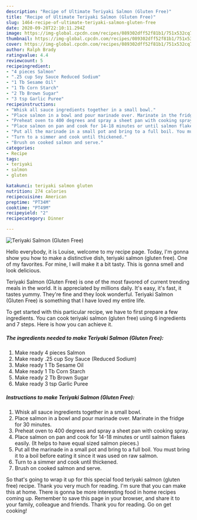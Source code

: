 ```yaml
---
description: "Recipe of Ultimate Teriyaki Salmon (Gluten Free)"
title: "Recipe of Ultimate Teriyaki Salmon (Gluten Free)"
slug: 1464-recipe-of-ultimate-teriyaki-salmon-gluten-free
date: 2020-09-28T22:10:11.294Z
image: https://img-global.cpcdn.com/recipes/089302dff52f81b1/751x532cq70/teriyaki-salmon-gluten-free-recipe-main-photo.jpg
thumbnail: https://img-global.cpcdn.com/recipes/089302dff52f81b1/751x532cq70/teriyaki-salmon-gluten-free-recipe-main-photo.jpg
cover: https://img-global.cpcdn.com/recipes/089302dff52f81b1/751x532cq70/teriyaki-salmon-gluten-free-recipe-main-photo.jpg
author: Ralph Brady
ratingvalue: 4.4
reviewcount: 5
recipeingredient:
- "4 pieces Salmon"
- ".25 cup Soy Sauce Reduced Sodium"
- "1 Tb Sesame Oil"
- "1 Tb Corn Starch"
- "2 Tb Brown Sugar"
- "3 tsp Garlic Puree"
recipeinstructions:
- "Whisk all sauce ingredients together in a small bowl."
- "Place salmon in a bowl and pour marinade over. Marinate in the fridge for 30 minutes."
- "Preheat oven to 400 degrees and spray a sheet pan with cooking spray."
- "Place salmon on pan and cook for 14-18 minutes or until salmon flakes easily. (It helps to have equal sized salmon pieces.)"
- "Put all the marinade in a small pot and bring to a full boil. You must bring it to a boil before eating it since it was used on raw salmon."
- "Turn to a simmer and cook until thickened."
- "Brush on cooked salmon and serve."
categories:
- Recipe
tags:
- teriyaki
- salmon
- gluten

katakunci: teriyaki salmon gluten 
nutrition: 274 calories
recipecuisine: American
preptime: "PT34M"
cooktime: "PT49M"
recipeyield: "2"
recipecategory: Dinner

---
```



![Teriyaki Salmon (Gluten Free)](https://img-global.cpcdn.com/recipes/089302dff52f81b1/751x532cq70/teriyaki-salmon-gluten-free-recipe-main-photo.jpg)

Hello everybody, it is Louise, welcome to my recipe page. Today, I'm gonna show you how to make a distinctive dish, teriyaki salmon (gluten free). One of my favorites. For mine, I will make it a bit tasty. This is gonna smell and look delicious.



Teriyaki Salmon (Gluten Free) is one of the most favored of current trending meals in the world. It is appreciated by millions daily. It's easy, it's fast, it tastes yummy. They're fine and they look wonderful. Teriyaki Salmon (Gluten Free) is something that I have loved my entire life.


To get started with this particular recipe, we have to first prepare a few ingredients. You can cook teriyaki salmon (gluten free) using 6 ingredients and 7 steps. Here is how you can achieve it.

<!--inarticleads1-->

##### The ingredients needed to make Teriyaki Salmon (Gluten Free):

1. Make ready 4 pieces Salmon
1. Make ready .25 cup Soy Sauce (Reduced Sodium)
1. Make ready 1 Tb Sesame Oil
1. Make ready 1 Tb Corn Starch
1. Make ready 2 Tb Brown Sugar
1. Make ready 3 tsp Garlic Puree




<!--inarticleads2-->

##### Instructions to make Teriyaki Salmon (Gluten Free):

1. Whisk all sauce ingredients together in a small bowl.
1. Place salmon in a bowl and pour marinade over. Marinate in the fridge for 30 minutes.
1. Preheat oven to 400 degrees and spray a sheet pan with cooking spray.
1. Place salmon on pan and cook for 14-18 minutes or until salmon flakes easily. (It helps to have equal sized salmon pieces.)
1. Put all the marinade in a small pot and bring to a full boil. You must bring it to a boil before eating it since it was used on raw salmon.
1. Turn to a simmer and cook until thickened.
1. Brush on cooked salmon and serve.




So that's going to wrap it up for this special food teriyaki salmon (gluten free) recipe. Thank you very much for reading. I'm sure that you can make this at home. There is gonna be more interesting food in home recipes coming up. Remember to save this page in your browser, and share it to your family, colleague and friends. Thank you for reading. Go on get cooking!
